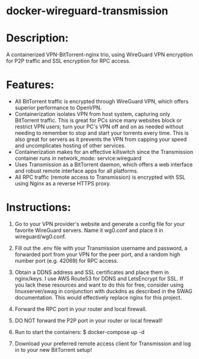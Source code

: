 # docker-wireguard-transmission
# Description:
A containerized VPN-BitTorrent-nginx trio, using WireGuard VPN encryption for P2P traffic and SSL encryption for RPC access.

# Features:
- All BitTorrent traffic is encrypted through WireGuard VPN, which offers superior performance to OpenVPN.
- Containerization isolates VPN from host system, capturing only BitTorrent traffic. This is great for PCs since many websites block or restrict VPN users; turn your PC's VPN off and on as needed without needing to remember to stop and start your torrents every time. This is also great for servers as it prevents the VPN from capping your speed and uncomplicates hosting of other services.
- Containerization makes for an effective killswitch since the Transmission container runs in network_mode: service:wireguard
- Uses Transmission as a BitTorrent daemon, which offers a web interface and robust remote interface apps for all platforms.
- All RPC traffic (remote access to Transmission) is encrypted with SSL using Nginx as a reverse HTTPS proxy.

# Instructions: 
1. Go to your VPN provider's website and generate a config file for your favorite WireGuard servers. Name it wg0.conf and place it in wireguard/wg0.conf.
2. Fill out the .env file with your Transmission username and password, a forwarded port from your VPN for the peer port, and a random high number port (e.g. 42069) for RPC access.
3. Obtain a DDNS address and SSL certificates and place them in nginx/keys. I use AWS Route53 for DDNS and LetsEncrypt for SSL. If you lack these resources and want to do this for free, consider using linuxserver/swag in conjunction with duckdns as described in the SWAG documentation. This would effectively replace nginx for this project.
4. Forward the RPC port in your router and local firewall.
5. DO NOT forward the P2P port in your router or local firewall!
6. Run to start the containers:
    $ docker-compose up -d

7. Download your preferred remote access client for Transmission and log in to your new BitTorrent setup!
